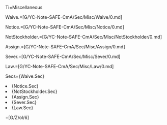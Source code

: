 Ti=Miscellaneous

Waive.=[G/YC-Note-SAFE-CmA/Sec/Misc/Waive/0.md]

Notice.=[G/YC-Note-SAFE-CmA/Sec/Misc/Notice/0.md]

NotStockholder.=[G/YC-Note-SAFE-CmA/Sec/Misc/NotStockholder/0.md]

Assign.=[G/YC-Note-SAFE-CmA/Sec/Misc/Assign/0.md]

Sever.=[G/YC-Note-SAFE-CmA/Sec/Misc/Sever/0.md]

Law.=[G/YC-Note-SAFE-CmA/Sec/Misc/Law/0.md]

Secs={Waive.Sec}<li>{Notice.Sec}<li>{NotStockholder.Sec}<li>{Assign.Sec}<li>{Sever.Sec}<li>{Law.Sec}

=[G/Z/ol/6]
